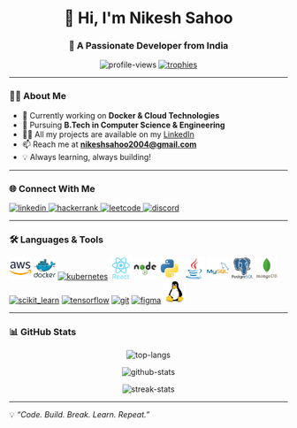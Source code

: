 <h1 align="center">👋 Hi, I'm Nikesh Sahoo</h1>
<h3 align="center">🚀 A Passionate Developer from India</h3>

<p align="center">
  <img src="https://komarev.com/ghpvc/?username=nikesh-12215759&label=Profile%20views&color=0e75b6&style=flat" alt="profile-views" />
  <a href="https://github.com/ryo-ma/github-profile-trophy">
    <img src="https://github-profile-trophy.vercel.app/?username=nikesh-12215759&theme=algolia&row=1&column=6" alt="trophies"/>
  </a>
</p>

---

### 🧑‍💻 About Me
- 🔭 Currently working on **Docker & Cloud Technologies**  
- 📖 Pursuing **B.Tech in Computer Science & Engineering**  
- 👨‍💻 All my projects are available on my [LinkedIn](https://www.linkedin.com/in/nikeshsahoo/)  
- 📫 Reach me at **nikeshsahoo2004@gmail.com**  
- 💡 Always learning, always building!  

---

### 🌐 Connect With Me
<p align="left">
  <a href="https://www.linkedin.com/in/nikeshsahoo" target="_blank">
    <img src="https://raw.githubusercontent.com/rahuldkjain/github-profile-readme-generator/master/src/images/icons/Social/linked-in-alt.svg" alt="linkedin" height="30" width="40"/>
  </a>
  <a href="https://www.hackerrank.com/nikeshsahoo2004" target="_blank">
    <img src="https://raw.githubusercontent.com/rahuldkjain/github-profile-readme-generator/master/src/images/icons/Social/hackerrank.svg" alt="hackerrank" height="30" width="40"/>
  </a>
  <a href="https://leetcode.com/nikesh_sahoo" target="_blank">
    <img src="https://raw.githubusercontent.com/rahuldkjain/github-profile-readme-generator/master/src/images/icons/Social/leet-code.svg" alt="leetcode" height="30" width="40"/>
  </a>
  <a href="https://discord.gg/" target="_blank">
    <img src="https://raw.githubusercontent.com/rahuldkjain/github-profile-readme-generator/master/src/images/icons/Social/discord.svg" alt="discord" height="30" width="40"/>
  </a>
</p>

---

### 🛠️ Languages & Tools
<p align="left">
  <a href="https://aws.amazon.com" target="_blank"><img src="https://raw.githubusercontent.com/devicons/devicon/master/icons/amazonwebservices/amazonwebservices-original-wordmark.svg" alt="aws" width="40" height="40"/></a>
  <a href="https://www.docker.com/" target="_blank"><img src="https://raw.githubusercontent.com/devicons/devicon/master/icons/docker/docker-original-wordmark.svg" alt="docker" width="40" height="40"/></a>
  <a href="https://kubernetes.io/" target="_blank"><img src="https://www.vectorlogo.zone/logos/kubernetes/kubernetes-icon.svg" alt="kubernetes" width="40" height="40"/></a>
  <a href="https://reactjs.org/" target="_blank"><img src="https://raw.githubusercontent.com/devicons/devicon/master/icons/react/react-original-wordmark.svg" alt="react" width="40" height="40"/></a>
  <a href="https://nodejs.org" target="_blank"><img src="https://raw.githubusercontent.com/devicons/devicon/master/icons/nodejs/nodejs-original-wordmark.svg" alt="nodejs" width="40" height="40"/></a>
  <a href="https://www.python.org" target="_blank"><img src="https://raw.githubusercontent.com/devicons/devicon/master/icons/python/python-original.svg" alt="python" width="40" height="40"/></a>
  <a href="https://www.java.com" target="_blank"><img src="https://raw.githubusercontent.com/devicons/devicon/master/icons/java/java-original.svg" alt="java" width="40" height="40"/></a>
  <a href="https://www.mysql.com/" target="_blank"><img src="https://raw.githubusercontent.com/devicons/devicon/master/icons/mysql/mysql-original-wordmark.svg" alt="mysql" width="40" height="40"/></a>
  <a href="https://www.postgresql.org/" target="_blank"><img src="https://raw.githubusercontent.com/devicons/devicon/master/icons/postgresql/postgresql-original-wordmark.svg" alt="postgresql" width="40" height="40"/></a>
  <a href="https://www.mongodb.com/" target="_blank"><img src="https://raw.githubusercontent.com/devicons/devicon/master/icons/mongodb/mongodb-original-wordmark.svg" alt="mongodb" width="40" height="40"/></a>
  <a href="https://scikit-learn.org/" target="_blank"><img src="https://upload.wikimedia.org/wikipedia/commons/0/05/Scikit_learn_logo_small.svg" alt="scikit_learn" width="40" height="40"/></a>
  <a href="https://www.tensorflow.org/" target="_blank"><img src="https://www.vectorlogo.zone/logos/tensorflow/tensorflow-icon.svg" alt="tensorflow" width="40" height="40"/></a>
  <a href="https://git-scm.com/" target="_blank"><img src="https://www.vectorlogo.zone/logos/git-scm/git-scm-icon.svg" alt="git" width="40" height="40"/></a>
  <a href="https://www.figma.com/" target="_blank"><img src="https://www.vectorlogo.zone/logos/figma/figma-icon.svg" alt="figma" width="40" height="40"/></a>
  <a href="https://www.linux.org/" target="_blank"><img src="https://raw.githubusercontent.com/devicons/devicon/master/icons/linux/linux-original.svg" alt="linux" width="40" height="40"/></a>
</p>

---

### 📊 GitHub Stats
<p align="center">
  <img src="https://github-readme-stats.vercel.app/api/top-langs?username=nikesh-12215759&show_icons=true&locale=en&layout=compact&theme=tokyonight" alt="top-langs" />
</p>
<p align="center">
  <img src="https://github-readme-stats.vercel.app/api?username=nikesh-12215759&show_icons=true&locale=en&theme=tokyonight" alt="github-stats" />
</p>
<p align="center">
  <img src="https://github-readme-streak-stats.herokuapp.com/?user=nikesh-12215759&theme=tokyonight" alt="streak-stats" />
</p>

---

💡 *“Code. Build. Break. Learn. Repeat.”*
